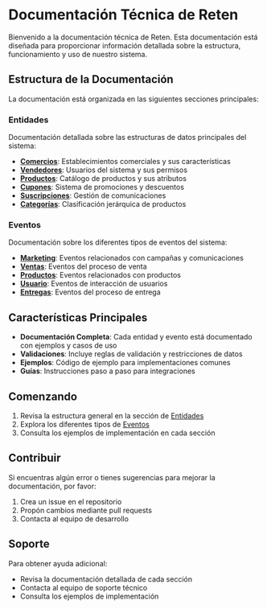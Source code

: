 # Documentación Técnica de Reten

Bienvenido a la documentación técnica de Reten. Esta documentación está diseñada para proporcionar información detallada sobre la estructura, funcionamiento y uso de nuestro sistema.

## Estructura de la Documentación

La documentación está organizada en las siguientes secciones principales:

### Entidades

Documentación detallada sobre las estructuras de datos principales del sistema:

- **[Comercios](entities/commerce/README.md)**: Establecimientos comerciales y sus características
- **[Vendedores](entities/seller/README.md)**: Usuarios del sistema y sus permisos
- **[Productos](entities/product/README.md)**: Catálogo de productos y sus atributos
- **[Cupones](entities/coupon/README.md)**: Sistema de promociones y descuentos
- **[Suscripciones](entities/subscription/README.md)**: Gestión de comunicaciones
- **[Categorías](entities/category/README.md)**: Clasificación jerárquica de productos

### Eventos

Documentación sobre los diferentes tipos de eventos del sistema:

- **[Marketing](events/marketing_events.md)**: Eventos relacionados con campañas y comunicaciones
- **[Ventas](events/sales_events.md)**: Eventos del proceso de venta
- **[Productos](events/product_events.md)**: Eventos relacionados con productos
- **[Usuario](events/user_events.md)**: Eventos de interacción de usuarios
- **[Entregas](events/delivery_events.md)**: Eventos del proceso de entrega

## Características Principales

- **Documentación Completa**: Cada entidad y evento está documentado con ejemplos y casos de uso
- **Validaciones**: Incluye reglas de validación y restricciones de datos
- **Ejemplos**: Código de ejemplo para implementaciones comunes
- **Guías**: Instrucciones paso a paso para integraciones

## Comenzando

1. Revisa la estructura general en la sección de [Entidades](entities/README.md)
2. Explora los diferentes tipos de [Eventos](events/README.md)
3. Consulta los ejemplos de implementación en cada sección

## Contribuir

Si encuentras algún error o tienes sugerencias para mejorar la documentación, por favor:

1. Crea un issue en el repositorio
2. Propón cambios mediante pull requests
3. Contacta al equipo de desarrollo

## Soporte

Para obtener ayuda adicional:

- Revisa la documentación detallada de cada sección
- Contacta al equipo de soporte técnico
- Consulta los ejemplos de implementación
